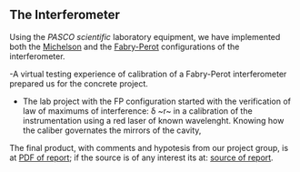## The Interferometer
Using the *PASCO scientific* laboratory equipment, we have implemented both the [Michelson](/Interferometer/Michelson) and the [Fabry-Perot](/Interferometer/Fabry-Perot) configurations of the interferometer.

-A virtual testing experience of calibration of a Fabry-Perot interferometer prepared us for the concrete project.
- The lab project with the FP configuration started with the verification of law of maximums of interference: &delta; ~r~ in a calibration of the instrumentation using a red laser of known wavelenght. Knowing how the caliber governates the mirrors of the cavity, 

The final product, with comments and hypotesis from our project group, is at [PDF of report](/Interferometer/interferometer_report.pdf); if the source is of any interest its at: [source of report](/Interferometer/interferometer_report.tex).
